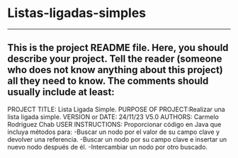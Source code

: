 # Listas-ligadas-simples
------------------------------------------------------------------------
This is the project README file. Here, you should describe your project.
Tell the reader (someone who does not know anything about this project)
all they need to know. The comments should usually include at least:
------------------------------------------------------------------------

PROJECT TITLE: Lista Ligada Simple.
PURPOSE OF PROJECT:Realizar una lista ligada simple.
VERSION or DATE: 24/11/23 V5.0
AUTHORS: Carmelo Rodriguez Chab
USER INSTRUCTIONS:
Proporcionar código en Java que incluya métodos para:
-Buscar un nodo por el valor de su campo clave y devolver una referencia.
-Buscar un nodo por su campo clave e insertar un nuevo nodo después de él.
-Intercambiar un nodo por otro buscado.
